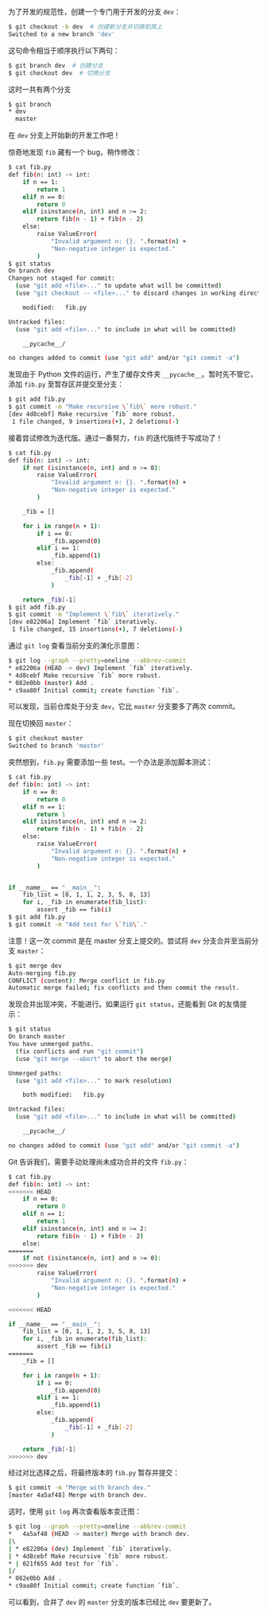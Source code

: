 为了开发的规范性，创建一个专门用于开发的分支 `dev`：
```bash
$ git checkout -b dev  # 创建新分支并切换到其上
Switched to a new branch 'dev'
```
这句命令相当于顺序执行以下两句：
```bash
$ git branch dev  # 创建分支
$ git checkout dev  # 切换分支
```

这时一共有两个分支
```bash
$ git branch
* dev
  master
```

在 `dev` 分支上开始新的开发工作吧！

惊奇地发现 `fib` 藏有一个 bug，稍作修改：
```bash
$ cat fib.py
def fib(n: int) -> int:
    if n == 1:
        return 1
    elif n == 0:
        return 0
    elif isinstance(n, int) and n >= 2:
        return fib(n - 1) + fib(n - 2)
    else:
        raise ValueError(
            "Invalid argument n: {}. ".format(n) +
            "Non-negative integer is expected."
        )
$ git status
On branch dev
Changes not staged for commit:
  (use "git add <file>..." to update what will be committed)
  (use "git checkout -- <file>..." to discard changes in working directory)

	modified:   fib.py

Untracked files:
  (use "git add <file>..." to include in what will be committed)

	__pycache__/

no changes added to commit (use "git add" and/or "git commit -a")
```
发现由于 Python 文件的运行，产生了缓存文件夹 `__pycache__`。暂时先不管它，添加 `fib.py` 至暂存区并提交至分支：
```bash
$ git add fib.py 
$ git commit -m "Make recursive \`fib\` more robust."
[dev 4d8cebf] Make recursive `fib` more robust.
 1 file changed, 9 insertions(+), 2 deletions(-)
```

接着尝试修改为迭代版。通过一番努力，`fib` 的迭代版终于写成功了！
```bash
$ cat fib.py
def fib(n: int) -> int:
    if not (isinstance(n, int) and n >= 0):
        raise ValueError(
            "Invalid argument n: {}. ".format(n) +
            "Non-negative integer is expected."
        )

    _fib = []

    for i in range(n + 1):
        if i == 0:
            _fib.append(0)
        elif i == 1:
            _fib.append(1)
        else:
            _fib.append(
                _fib[-1] + _fib[-2]
            )

    return _fib[-1]
$ git add fib.py 
$ git commit -m "Implement \`fib\` iteratively."
[dev e82206a] Implement `fib` iteratively.
 1 file changed, 15 insertions(+), 7 deletions(-)
```

通过 `git log` 查看当前分支的演化示意图：
```bash
$ git log --graph --pretty=oneline --abbrev-commit 
* e82206a (HEAD -> dev) Implement `fib` iteratively.
* 4d8cebf Make recursive `fib` more robust.
* 082e0bb (master) Add .
* c9aa80f Initial commit; create function `fib`.
```
可以发现，当前仓库处于分支 `dev`，它比 `master` 分支要多了两次 commit。

现在切换回 `master`：
```bash
$ git checkout master 
Switched to branch 'master'
```
突然想到，`fib.py` 需要添加一些 test。一个办法是添加脚本测试：
```bash
$ cat fib.py
def fib(n: int) -> int:
    if n == 0:
        return 0
    elif n == 1:
        return 1
    elif isinstance(n, int) and n >= 2:
        return fib(n - 1) + fib(n - 2)
    else:
        raise ValueError(
            "Invalid argument n: {}. ".format(n) +
            "Non-negative integer is expected."
        )


if __name__ == "__main__":
    fib_list = [0, 1, 1, 2, 3, 5, 8, 13]
    for i, _fib in enumerate(fib_list):
        assert _fib == fib(i)
$ git add fib.py
$ git commit -m "Add test for \`fib\`."
```

注意！这一次 commit 是在 master 分支上提交的。尝试将 `dev` 分支合并至当前分支 `master`：
```bash
$ git merge dev 
Auto-merging fib.py
CONFLICT (content): Merge conflict in fib.py
Automatic merge failed; fix conflicts and then commit the result.
```
发现合并出现冲突，不能进行。如果运行 `git status`，还能看到 Git 的友情提示：
```bash
$ git status
On branch master
You have unmerged paths.
  (fix conflicts and run "git commit")
  (use "git merge --abort" to abort the merge)

Unmerged paths:
  (use "git add <file>..." to mark resolution)

	both modified:   fib.py

Untracked files:
  (use "git add <file>..." to include in what will be committed)

	__pycache__/

no changes added to commit (use "git add" and/or "git commit -a")
```

Git 告诉我们，需要手动处理尚未成功合并的文件 `fib.py`：
```bash
$ cat fib.py 
def fib(n: int) -> int:
<<<<<<< HEAD
    if n == 0:
        return 0
    elif n == 1:
        return 1
    elif isinstance(n, int) and n >= 2:
        return fib(n - 1) + fib(n - 2)
    else:
=======
    if not (isinstance(n, int) and n >= 0):
>>>>>>> dev
        raise ValueError(
            "Invalid argument n: {}. ".format(n) +
            "Non-negative integer is expected."
        )

<<<<<<< HEAD

if __name__ == "__main__":
    fib_list = [0, 1, 1, 2, 3, 5, 8, 13]
    for i, _fib in enumerate(fib_list):
        assert _fib == fib(i)
=======
    _fib = []

    for i in range(n + 1):
        if i == 0:
            _fib.append(0)
        elif i == 1:
            _fib.append(1)
        else:
            _fib.append(
                _fib[-1] + _fib[-2]
            )

    return _fib[-1]
>>>>>>> dev
```
经过对比选择之后，将最终版本的 `fib.py` 暂存并提交：
```bash
$ git commit -m "Merge with branch dev."
[master 4a5af48] Merge with branch dev.
```
这时，使用 `git log` 再次查看版本变迁图：
```bash
$ git log --graph --pretty=oneline --abbrev-commit
*   4a5af48 (HEAD -> master) Merge with branch dev.
|\  
| * e82206a (dev) Implement `fib` iteratively.
| * 4d8cebf Make recursive `fib` more robust.
* | 021f655 Add test for `fib`.
|/  
* 082e0bb Add .
* c9aa80f Initial commit; create function `fib`.
```
可以看到，合并了 `dev` 的 `master` 分支的版本已经比 `dev` 要更新了。